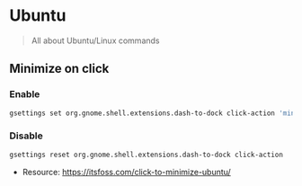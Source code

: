 # Ubuntu
> All about Ubuntu/Linux commands

## Minimize on click
### Enable

``` bash
gsettings set org.gnome.shell.extensions.dash-to-dock click-action 'minimize'
```

### Disable

``` bash
gsettings reset org.gnome.shell.extensions.dash-to-dock click-action
```

- Resource: https://itsfoss.com/click-to-minimize-ubuntu/


